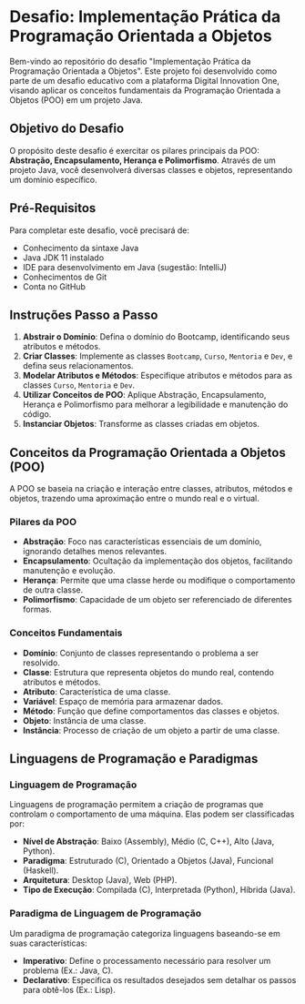 # Desafio: Implementação Prática da Programação Orientada a Objetos

Bem-vindo ao repositório do desafio "Implementação Prática da Programação Orientada a Objetos". Este projeto foi desenvolvido como parte de um desafio educativo com a plataforma Digital Innovation One, visando aplicar os conceitos fundamentais da Programação Orientada a Objetos (POO) em um projeto Java.

## Objetivo do Desafio

O propósito deste desafio é exercitar os pilares principais da POO: **Abstração, Encapsulamento, Herança e Polimorfismo**. Através de um projeto Java, você desenvolverá diversas classes e objetos, representando um domínio específico.

## Pré-Requisitos

Para completar este desafio, você precisará de:

- Conhecimento da sintaxe Java
- Java JDK 11 instalado
- IDE para desenvolvimento em Java (sugestão: IntelliJ)
- Conhecimentos de Git
- Conta no GitHub

## Instruções Passo a Passo

1. **Abstrair o Domínio**: Defina o domínio do Bootcamp, identificando seus atributos e métodos.
2. **Criar Classes**: Implemente as classes `Bootcamp`, `Curso`, `Mentoria` e `Dev`, e defina seus relacionamentos.
3. **Modelar Atributos e Métodos**: Especifique atributos e métodos para as classes `Curso`, `Mentoria` e `Dev`.
4. **Utilizar Conceitos de POO**: Aplique Abstração, Encapsulamento, Herança e Polimorfismo para melhorar a legibilidade e manutenção do código.
5. **Instanciar Objetos**: Transforme as classes criadas em objetos.

## Conceitos da Programação Orientada a Objetos (POO)

A POO se baseia na criação e interação entre classes, atributos, métodos e objetos, trazendo uma aproximação entre o mundo real e o virtual.

### Pilares da POO

- **Abstração**: Foco nas características essenciais de um domínio, ignorando detalhes menos relevantes.
- **Encapsulamento**: Ocultação da implementação dos objetos, facilitando manutenção e evolução.
- **Herança**: Permite que uma classe herde ou modifique o comportamento de outra classe.
- **Polimorfismo**: Capacidade de um objeto ser referenciado de diferentes formas.

### Conceitos Fundamentais

- **Domínio**: Conjunto de classes representando o problema a ser resolvido.
- **Classe**: Estrutura que representa objetos do mundo real, contendo atributos e métodos.
- **Atributo**: Característica de uma classe.
- **Variável**: Espaço de memória para armazenar dados.
- **Método**: Função que define comportamentos das classes e objetos.
- **Objeto**: Instância de uma classe.
- **Instância**: Processo de criação de um objeto a partir de uma classe.

## Linguagens de Programação e Paradigmas

### Linguagem de Programação

Linguagens de programação permitem a criação de programas que controlam o comportamento de uma máquina. Elas podem ser classificadas por:

- **Nível de Abstração**: Baixo (Assembly), Médio (C, C++), Alto (Java, Python).
- **Paradigma**: Estruturado (C), Orientado a Objetos (Java), Funcional (Haskell).
- **Arquitetura**: Desktop (Java), Web (PHP).
- **Tipo de Execução**: Compilada (C), Interpretada (Python), Híbrida (Java).

### Paradigma de Linguagem de Programação

Um paradigma de programação categoriza linguagens baseando-se em suas características:

- **Imperativo**: Define o processamento necessário para resolver um problema (Ex.: Java, C).
- **Declarativo**: Especifica os resultados desejados sem detalhar os passos para obtê-los (Ex.: Lisp).


